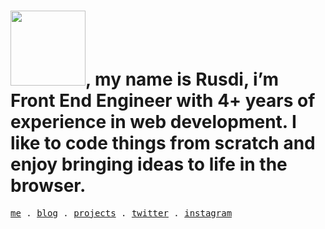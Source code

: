 <h1><img width="120" src="https://res.cloudinary.com/muhrusdi/image/upload/v1635326398/Hello.png">, my name is Rusdi, i’m Front End Engineer with 4+ years of experience in web development. I like to code things from scratch and enjoy bringing ideas to life in the browser.</h1>
<samp>
  <a href="https://rus.pages.dev">me</a> .
  <a href="https://rus.pages.dev/blog">blog</a> .
  <a href="https://rus.pages.dev/work">projects</a> .
  <a href="https://twitter.com/mhmrus">twitter</a> .
  <a href="https://instagram.com/mhmrus">instagram</a>
</samp>

